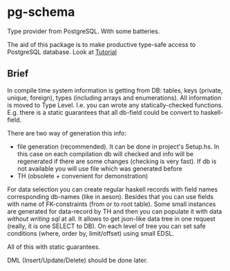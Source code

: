 # pg-schema

Type provider from PostgreSQL. With some batteries.

The aid of this package is to make productive type-safe access to PostgreSQL database.
Look at [Tutorial](https://github.com/odr/pg-schema/tree/master/pg-schema-tutorial)

## Brief

In compile time system information is getting from DB: tables, keys (private, unique, foreign), types (including arrays and enumerations). All information is moved to Type Level. I.e. you can wrote any statically-checked functions. E.g. there is a static guarantees that all db-field could be convert to haskell-field.

There are two way of generation this info:
- file generation (recommended). It can be done in project's Setup.hs. In this case on each compilation db will checked and info will be regenerated if there are some changes (checking is very fast). If db is not available you will use file which was generated before
- TH (obsolete + convenient for demonstration)

For data selection you can create regular haskell records with field names corresponding db-names (like in aeson). Besides that you can use fields with name of FK-constraints (from or to root table). Some small instances are generated for data-record by TH and then you can populate it with data _without writing sql_ at all. It allows to get json-like data tree in one request (really, it is one SELECT to DB). On each level of tree you can set safe conditions (where, order by, limit/offset) using small EDSL.

All of this with static guarantees.

DML (Insert/Update/Delete) should be done later.
